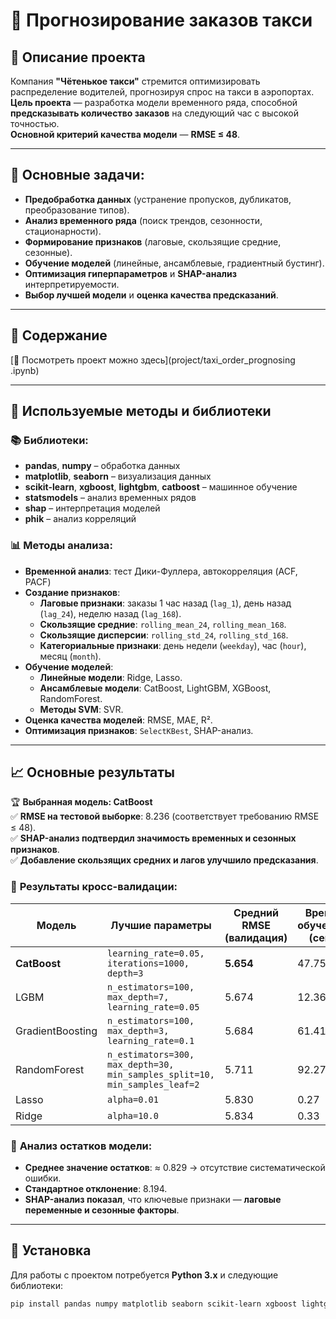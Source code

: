 # 🚖 Прогнозирование заказов такси

## 📌 Описание проекта

Компания **"Чётенькое такси"** стремится оптимизировать распределение водителей, прогнозируя спрос на такси в аэропортах.  
**Цель проекта** — разработка модели временного ряда, способной **предсказывать количество заказов** на следующий час с высокой точностью.  
**Основной критерий качества модели** — **RMSE ≤ 48**.

---

## 🎯 Основные задачи:
- **Предобработка данных** (устранение пропусков, дубликатов, преобразование типов).
- **Анализ временного ряда** (поиск трендов, сезонности, стационарности).
- **Формирование признаков** (лаговые, скользящие средние, сезонные).
- **Обучение моделей** (линейные, ансамблевые, градиентный бустинг).
- **Оптимизация гиперпараметров** и **SHAP-анализ** интерпретируемости.
- **Выбор лучшей модели** и **оценка качества предсказаний**.

---

## 📂 Содержание

[📌 Посмотреть проект можно здесь](project/taxi_order_prognosing
.ipynb)

---

## 🔬 Используемые методы и библиотеки

### 📚 **Библиотеки**:
- **pandas**, **numpy** – обработка данных
- **matplotlib**, **seaborn** – визуализация данных
- **scikit-learn**, **xgboost**, **lightgbm**, **catboost** – машинное обучение
- **statsmodels** – анализ временных рядов
- **shap** – интерпретация моделей
- **phik** – анализ корреляций

### 📊 **Методы анализа**:
- **Временной анализ**: тест Дики-Фуллера, автокорреляция (ACF, PACF)
- **Создание признаков**:
  - **Лаговые признаки**: заказы 1 час назад (`lag_1`), день назад (`lag_24`), неделю назад (`lag_168`).
  - **Скользящие средние**: `rolling_mean_24`, `rolling_mean_168`.
  - **Скользящие дисперсии**: `rolling_std_24`, `rolling_std_168`.
  - **Категориальные признаки**: день недели (`weekday`), час (`hour`), месяц (`month`).
- **Обучение моделей**:
  - **Линейные модели**: Ridge, Lasso.
  - **Ансамблевые модели**: CatBoost, LightGBM, XGBoost, RandomForest.
  - **Методы SVM**: SVR.
- **Оценка качества моделей**: RMSE, MAE, R².
- **Оптимизация признаков**: `SelectKBest`, SHAP-анализ.

---

## 📈 **Основные результаты**

🏆 **Выбранная модель: CatBoost**  
✅ **RMSE на тестовой выборке**: 8.236 (соответствует требованию RMSE ≤ 48).  
✅ **SHAP-анализ подтвердил значимость временных и сезонных признаков**.  
✅ **Добавление скользящих средних и лагов улучшило предсказания**.  

### 🔹 **Результаты кросс-валидации**:

| Модель           | Лучшие параметры                        | Средний RMSE (валидация) | Время обучения (сек) |
|-----------------|--------------------------------------|----------------------|------------------|
| **CatBoost**    | `learning_rate=0.05, iterations=1000, depth=3` | **5.654**         | 47.75            |
| LGBM           | `n_estimators=100, max_depth=7, learning_rate=0.05` | 5.674            | 12.36            |
| GradientBoosting | `n_estimators=100, max_depth=3, learning_rate=0.1` | 5.684            | 61.41            |
| RandomForest   | `n_estimators=300, max_depth=30, min_samples_split=10, min_samples_leaf=2` | 5.711            | 92.27            |
| Lasso          | `alpha=0.01`                          | 5.830            | 0.27             |
| Ridge          | `alpha=10.0`                          | 5.834            | 0.33             |

### 🔹 **Анализ остатков модели**:
- **Среднее значение остатков**: ≈ 0.829 → отсутствие систематической ошибки.
- **Стандартное отклонение**: 8.194.
- **SHAP-анализ показал**, что ключевые признаки — **лаговые переменные и сезонные факторы**.

---

## 🔧 **Установка**

Для работы с проектом потребуется **Python 3.x** и следующие библиотеки:

```bash
pip install pandas numpy matplotlib seaborn scikit-learn xgboost lightgbm catboost statsmodels shap phik
